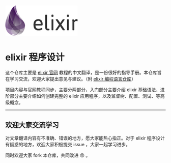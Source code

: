 ![Elixir](https://github.com/elixir-lang/elixir-lang.github.com/raw/master/images/logo/logo.png)
=========

# elixir 程序设计

这个仓库主要是  [elixir 官网](http://elixir-lang.github.io/getting-started/introduction.html) 教程的中文翻译，是一份很好的指导手册。本仓库旨在学习交流，欢迎大家提出意见与建议。（附 [elixir 编程语言仓库](https://github.com/elixir-lang/elixir)）

项目内容与官网教程同步，主要分两部分，入门部分主要介绍 elixir 基础语法，进阶部分主要介绍如何创建完整的 elixir 应用程序，以及监督树、配置、测试、等高级概念。

-----

## 欢迎大家交流学习

对文章翻译内容有不准确、错误的地方，愿大家能热心指正。对于 elixir 程序设计有疑惑的地方，欢迎大家积极提交 issue ，大家一起学习进步。

同时欢迎大家 fork 本仓库，共同改进 😝  。 


